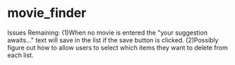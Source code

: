# movie_finder

Issues Remaining: 
(1)When no movie is entered the "your suggestion awaits..." text will save in the list if the save button is clicked. 
(2)Possibly figure out how to allow users to select which items they want to delete from each list.
